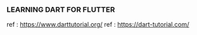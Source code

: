 ### LEARNING DART FOR FLUTTER

ref : https://www.darttutorial.org/
ref : https://dart-tutorial.com/
